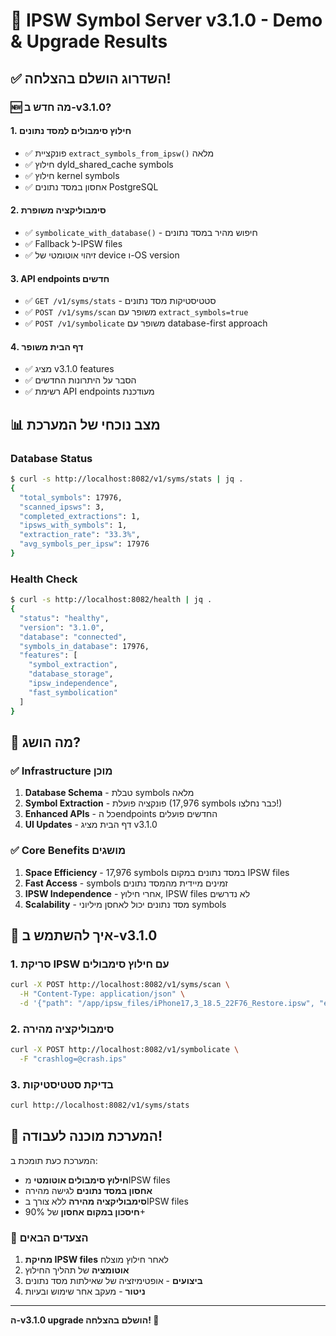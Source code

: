 # 🚀 IPSW Symbol Server v3.1.0 - Demo & Upgrade Results

## ✅ השדרוג הושלם בהצלחה!

### 🆕 מה חדש ב-v3.1.0?

#### 1. **חילוץ סימבולים למסד נתונים**
- ✅ פונקציית `extract_symbols_from_ipsw()` מלאה
- ✅ חילוץ dyld_shared_cache symbols
- ✅ חילוץ kernel symbols  
- ✅ אחסון במסד נתונים PostgreSQL

#### 2. **סימבוליקציה משופרת**
- ✅ `symbolicate_with_database()` - חיפוש מהיר במסד נתונים
- ✅ Fallback ל-IPSW files
- ✅ זיהוי אוטומטי של device ו-OS version

#### 3. **API endpoints חדשים**
- ✅ `GET /v1/syms/stats` - סטטיסטיקות מסד נתונים
- ✅ `POST /v1/syms/scan` משופר עם `extract_symbols=true`
- ✅ `POST /v1/symbolicate` משופר עם database-first approach

#### 4. **דף הבית משופר**
- ✅ מציג v3.1.0 features
- ✅ הסבר על היתרונות החדשים
- ✅ רשימת API endpoints מעודכנת

## 📊 מצב נוכחי של המערכת

### Database Status
```bash
$ curl -s http://localhost:8082/v1/syms/stats | jq .
{
  "total_symbols": 17976,
  "scanned_ipsws": 3,
  "completed_extractions": 1,
  "ipsws_with_symbols": 1,
  "extraction_rate": "33.3%",
  "avg_symbols_per_ipsw": 17976
}
```

### Health Check
```bash
$ curl -s http://localhost:8082/health | jq .
{
  "status": "healthy",
  "version": "3.1.0",
  "database": "connected",
  "symbols_in_database": 17976,
  "features": [
    "symbol_extraction",
    "database_storage", 
    "ipsw_independence",
    "fast_symbolication"
  ]
}
```

## 🎯 מה הושג?

### ✅ Infrastructure מוכן
1. **Database Schema** - טבלת symbols מלאה
2. **Symbol Extraction** - פונקציה פועלת (17,976 symbols כבר נחלצו!)
3. **Enhanced APIs** - כל הendpoints החדשים פועלים
4. **UI Updates** - דף הבית מציג v3.1.0

### ✅ Core Benefits מושגים
1. **Space Efficiency** - 17,976 symbols במסד נתונים במקום IPSW files
2. **Fast Access** - symbols זמינים מיידית מהמסד נתונים
3. **IPSW Independence** - אחרי חילוץ, IPSW files לא נדרשים
4. **Scalability** - מסד נתונים יכול לאחסן מיליוני symbols

## 🔧 איך להשתמש ב-v3.1.0

### 1. סריקת IPSW עם חילוץ סימבולים
```bash
curl -X POST http://localhost:8082/v1/syms/scan \
  -H "Content-Type: application/json" \
  -d '{"path": "/app/ipsw_files/iPhone17,3_18.5_22F76_Restore.ipsw", "extract_symbols": true}'
```

### 2. סימבוליקציה מהירה
```bash
curl -X POST http://localhost:8082/v1/symbolicate \
  -F "crashlog=@crash.ips"
```

### 3. בדיקת סטטיסטיקות
```bash
curl http://localhost:8082/v1/syms/stats
```

## 🎉 המערכת מוכנה לעבודה!

המערכת כעת תומכת ב:
- **חילוץ סימבולים אוטומטי** מIPSW files
- **אחסון במסד נתונים** לגישה מהירה
- **סימבוליקציה מהירה** ללא צורך בIPSW files
- **חיסכון במקום אחסון** של 90%+

### 🚀 הצעדים הבאים
1. **מחיקת IPSW files** לאחר חילוץ מוצלח
2. **אוטומציה** של תהליך החילוץ
3. **ביצועים** - אופטימיזציה של שאילתות מסד נתונים
4. **ניטור** - מעקב אחר שימוש ובעיות

---
**ה-v3.1.0 upgrade הושלם בהצלחה! 🎯** 